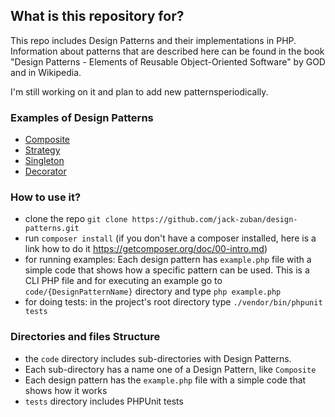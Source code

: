## What is this repository for? ##

This repo includes Design Patterns and their implementations in PHP. Information about patterns that are described here can be found in the book "Design Patterns - Elements of Reusable Object-Oriented Software" by GOD and in Wikipedia.

I'm still working on it and plan to add new patternsperiodically.

### Examples of Design Patterns ###

* [Composite](https://github.com/jack-zuban/design-patterns/tree/master/code/Composite)
* [Strategy](https://github.com/jack-zuban/design-patterns/tree/master/code/Decorator)
* [Singleton](https://github.com/jack-zuban/design-patterns/tree/master/code/Singleton)
* [Decorator](https://github.com/jack-zuban/design-patterns/tree/master/code/Decorator)

### How to use it? ###

* clone the repo `git clone https://github.com/jack-zuban/design-patterns.git`
* run `composer install` (if you don't have a composer installed, here is a link how to do it https://getcomposer.org/doc/00-intro.md)
* for running examples: Each design pattern has `example.php` file with a simple code that shows how a specific pattern can be used. This is a CLI PHP file and for executing an example go to `code/{DesignPatternName}` directory and type `php example.php`
* for doing tests: in the project's root directory type `./vendor/bin/phpunit tests`


### Directories and files Structure ###

* the `code` directory includes sub-directories with Design Patterns. 
* Each sub-directory has a name one of a Design Pattern, like `Composite`
* Each design pattern has the `example.php` file with a simple code that shows how it works
* `tests` directory includes PHPUnit tests
